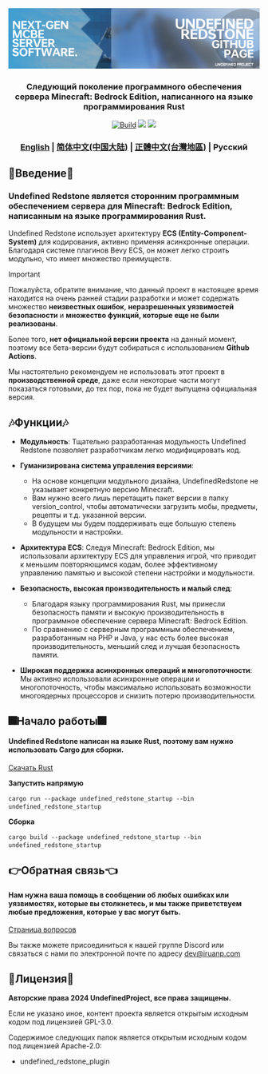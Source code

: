 <div align="center">
  <a href="https://github.com/UndefinedProjectMC/UndefinedRedstone">
    <img src="urgithub.png" alt="Logo">
  </a>
  <h3 align="center">Следующий поколение программного обеспечения сервера Minecraft: Bedrock Edition, написанного на языке программирования Rust</h3>

  <a href="https://github.com/UndefinedProjectMC/UndefinedRedstone/actions"><img     src="https://github.com/UndefinedProjectMC/UndefinedRedstone/actions/workflows/rust.yml/badge.svg" alt="Build"/></a>
  <a href="https://feedback.minecraft.net/hc/en-us/articles/28105668043661-Minecraft-1-21-2-Bedrock"><img src="https://img.shields.io/badge/minecraft-v1.21.2%20(Bedrock)-green" /></a>
  <a href="https://github.com/UndefinedProjectMC/UndefinedRedstone/tree/main/crates/undefined_redstone_network/src/protocol"><img src="https://img.shields.io/badge/protocol-686-green" /></a>

  ### [English](README.md) | [简体中文(中国大陆)](README_zh_CN.md) | [正體中文(台灣地區)](README_zh_TW.md) | Русский
</div>

## 🎉Введение🎉
### Undefined Redstone является сторонним программным обеспечением сервера для Minecraft: Bedrock Edition, написанным на языке программирования Rust.
Undefined Redstone использует архитектуру **ECS (Entity-Component-System)** для кодирования, активно применяя асинхронные операции. Благодаря системе плагинов Bevy ECS, он может легко строить модульно, что имеет множество преимуществ.

> [!IMPORTANT]
> Пожалуйста, обратите внимание, что данный проект в настоящее время находится на очень ранней стадии разработки и может содержать множество **неизвестных ошибок**, **неразрешенных уязвимостей безопасности** и **множество функций, которые еще не были реализованы**.
> 
> Более того, **нет официальной версии проекта** на данный момент, поэтому все бета-версии будут собираться с использованием **Github Actions**.
> 
> Мы настоятельно рекомендуем не использовать этот проект в **производственной среде**, даже если некоторые части могут показаться готовыми, до тех пор, пока не будет выпущена официальная версия.
## 🎶Функции🎶
- **Модульность**: Тщательно разработанная модульность Undefined Redstone позволяет разработчикам легко модифицировать код.

- **Гуманизирована система управления версиями**:
  - На основе концепции модульного дизайна, UndefinedRedstone не указывает конкретную версию Minecraft.
  - Вам нужно всего лишь перетащить пакет версии в папку version_control, чтобы автоматически загрузить мобы, предметы, рецепты и т.д. указанной версии.
  - В будущем мы будем поддерживать еще большую степень модульности и настройки.

- **Архитектура ECS**: Следуя Minecraft: Bedrock Edition, мы использовали архитектуру ECS для управления игрой, что приводит к меньшим повторяющимся кодам, более эффективному управлению памятью и высокой степени настройки и модульности.

- **Безопасность, высокая производительность и малый след**:
  - Благодаря языку программирования Rust, мы принесли безопасность памяти и высокую производительность в программное обеспечение сервера Minecraft: Bedrock Edition.
  - По сравнению с серверным программным обеспечением, разработанным на PHP и Java, у нас есть более высокая производительность, меньший след и лучшая безопасность памяти.

- **Широкая поддержка асинхронных операций и многопоточности**: Мы активно использовали асинхронные операции и многопоточность, чтобы максимально использовать возможности многоядерных процессоров и снизить потерю производительности.

## 🎆Начало работы🎆
#### Undefined Redstone написан на языке Rust, поэтому вам нужно использовать Cargo для сборки.
[Скачать Rust](https://www.rust-lang.org/ru/learn/get-started)

**Запустить напрямую**
```shell
cargo run --package undefined_redstone_startup --bin undefined_redstone_startup
```

**Сборка**
```shell
cargo build --package undefined_redstone_startup --bin undefined_redstone_startup
```

## 👉Обратная связь👈
#### Нам нужна ваша помощь в сообщении об любых ошибках или уязвимостях, которые вы столкнетесь, и мы также приветствуем любые предложения, которые у вас могут быть.

[Страница вопросов](https://github.com/UndefinedProjectMC/UndefinedRedstone/issues)

Вы также можете присоединиться к нашей группе Discord или связаться с нами по электронной почте по адресу dev@iruanp.com

## 📄Лицензия📄

**Авторские права 2024 UndefinedProject, все права защищены.**

Если не указано иное, контент проекта является открытым исходным кодом под лицензией GPL-3.0.

Содержимое следующих папок является открытым исходным кодом под лицензией Apache-2.0:
- undefined_redstone_plugin

